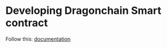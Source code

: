 # Developing Dragonchain Smart contract
Follow this: [documentation](https://github.com/dragonchain-inc/guide-to-develop-on-dragonchain/wiki)

